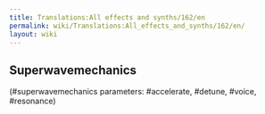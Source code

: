 ```yaml
---
title: Translations:All effects and synths/162/en
permalink: wiki/Translations:All_effects_and_synths/162/en/
layout: wiki
---
```


## Superwavemechanics

(\#superwavemechanics parameters: \#accelerate, \#detune, \#voice,
\#resonance)
